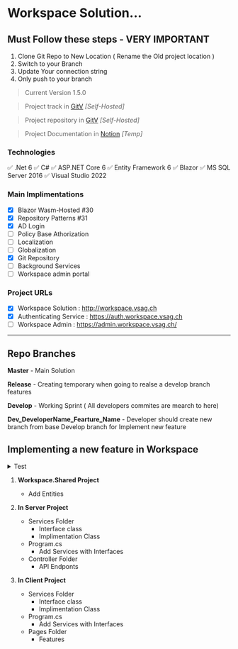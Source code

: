 # Workspace Solution...

## Must Follow these steps - VERY IMPORTANT
1. Clone Git Repo to New Location ( Rename the Old project location )
2. Switch to your Branch
3. Update Your connection string
4. Only push to your branch

<!-- 
[![GitHub issues open](https://img.shields.io/github/issues/network-tools/shconfparser.svg?maxAge=2592000)](http://git.workspace.vsag.ch/Dev_Team/Workspace/issues)
-->



> Current Version 1.5.0

> Project track in [GitV](http://git.workspace.vsag.ch/Dev_Team/Workspace/projects) *[Self-Hosted]*

> Project repository in [GitV](http://git.workspace.vsag.ch/Dev_Team/Workspace) *[Self-Hosted]*

> Project Documentation in [Notion](https://hiruna.notion.site/VS-Workspace-ab113a9758d14836b37e2d16f4b7dbed) *[Temp]*


### Technologies

:white_check_mark:
.Net 6
:white_check_mark:
C#
:white_check_mark:
ASP.NET Core 6
:white_check_mark:
Entity Framework 6
:white_check_mark:
Blazor
:white_check_mark:
MS SQL Server 2016
:white_check_mark:
Visual Studio 2022


### Main Implimentations
- [x] Blazor Wasm-Hosted #30
- [x] Repository Patterns #31
- [x] AD Login
- [ ] Policy Base Athorization
- [ ] Localization
- [ ] Globalization
- [x] Git Repository
- [ ] Background Services
- [ ] Workspace admin portal

### Project URLs
- [x] Workspace Solution : http://workspace.vsag.ch
- [x] Authenticating Service : https://auth.workspace.vsag.ch
- [ ] Workspace Admin : https://admin.workspace.vsag.ch/

-----

## Repo Branches

**Master** - Main Solution

**Release** - Creating temporary when going to realse a develop branch features

**Develop** - Working Sprint ( All developers commites are mearch to here)

**Dev_DeveloperName_Fearture_Name** - Developer should create new branch from base Develop branch for Implement new feature


## Implementing a new feature in Workspace

<details><summary>Test</summary>
<p>
Test

```CSharp
	Console.WriteLine("Hello World!");
```

</p>
</details>

1. **Workspace.Shared Project**
    - Add Entities

2. **In Server Project**
    - Services Folder
        - Interface class
        - Implimentation Class	
	- Program.cs
		- Add Services with Interfaces
	- Controller Folder
		- API Endponts

2. **In Client Project**
	- Services Folder
		- Interface class
		- Implimentation Class
	- Program.cs
		- Add Services with Interfaces
	- Pages Folder
		- Features


